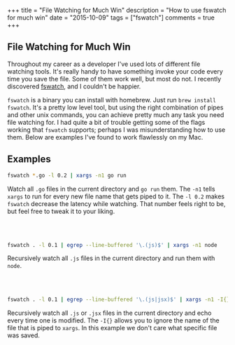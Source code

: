 +++
title       = "File Watching for Much Win"
description = "How to use fswatch for much win"
date        = "2015-10-09"
tags        = ["fswatch"] 
comments    = true
+++

## File Watching for Much Win

Throughout my career as a developer I've used lots of different file watching
tools. It's really handy to have something invoke your code every time you save
the file. Some of them work well, but most do not. I recently discovered
[fswatch](https://github.com/emcrisostomo/fswatch), and I couldn't be happier.

`fswatch` is a binary you can install with homebrew. Just run `brew install
fswatch`. It's a pretty low level tool, but using the right combination of
pipes and other unix commands, you can achieve pretty much any task you need
file watching for. I had quite a bit of trouble getting some of the flags
working that `fswatch` supports; perhaps I was misunderstanding how to use
them. Below are examples I've found to work flawlessly on my Mac.

## Examples

```bash
fswatch *.go -l 0.2 | xargs -n1 go run
```

Watch all `.go` files in the current directory and `go run` them. The `-n1`
tells `xargs` to run for every new file name that gets piped to it. The `-l
0.2` makes `fswatch` decrease the latency while watching. That number feels
right to be, but feel free to tweak it to your liking.

<br> <br>

```bash
fswatch . -l 0.1 | egrep --line-buffered '\.(js)$' | xargs -n1 node
```

Recursively watch all `.js` files in the current directory and run them with
`node`.

<br> <br>

```bash
fswatch . -l 0.1 | egrep --line-buffered '\.(js|jsx)$' | xargs -n1 -I{} echo "a javascript file was saved"
```

Recursively watch all `.js` or `.jsx` files in the current directory and echo
every time one is modified. The `-I{}` allows you to ignore the name of the
file that is piped to `xargs`. In this example we don't care what specific file
was saved.

